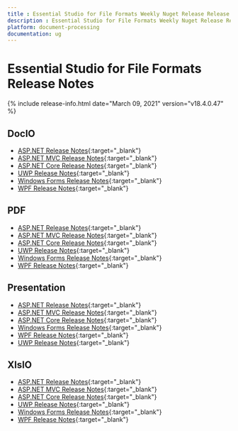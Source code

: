 ```yaml
---
title : Essential Studio for File Formats Weekly Nuget Release Release Notes  
description : Essential Studio for File Formats Weekly Nuget Release Release Notes  
platform: document-processing
documentation: ug
---
```


# Essential Studio for File Formats  Release Notes  

{% include release-info.html date="March 09, 2021" version="v18.4.0.47" %} 

## DocIO

* [ASP.NET Release Notes](/aspnet/release-notes/v18.4.0.47#docio){:target="_blank"}
* [ASP.NET MVC Release Notes](/aspnetmvc/release-notes/v18.4.0.47#docio){:target="_blank"}
* [ASP.NET Core Release Notes](/aspnet-core/release-notes/v18.4.0.47#docio){:target="_blank"}
* [UWP Release Notes](/uwp/release-notes/v18.4.0.47#docio){:target="_blank"}
* [Windows Forms Release Notes](/windowsforms/release-notes/v18.4.0.47#docio){:target="_blank"}
* [WPF Release Notes](/wpf/release-notes/v18.4.0.47#docio){:target="_blank"}


## PDF

* [ASP.NET Release Notes](/aspnet/release-notes/v18.4.0.47#pdf){:target="_blank"}
* [ASP.NET MVC Release Notes](/aspnetmvc/release-notes/v18.4.0.47#pdf){:target="_blank"}
* [ASP.NET Core Release Notes](/aspnet-core/release-notes/v18.4.0.47#pdf){:target="_blank"}
* [UWP Release Notes](/uwp/release-notes/v18.4.0.47#pdf){:target="_blank"}
* [Windows Forms Release Notes](/windowsforms/release-notes/v18.4.0.47#pdf){:target="_blank"}
* [WPF Release Notes](/wpf/release-notes/v18.4.0.47#pdf){:target="_blank"}


## Presentation

* [ASP.NET Release Notes](/aspnet/release-notes/v18.4.0.47#presentation){:target="_blank"}
* [ASP.NET MVC Release Notes](/aspnetmvc/release-notes/v18.4.0.47#presentation){:target="_blank"}
* [ASP.NET Core Release Notes](/aspnet-core/release-notes/v18.4.0.47#presentation){:target="_blank"}
* [Windows Forms Release Notes](/windowsforms/release-notes/v18.4.0.47#presentation){:target="_blank"}
* [WPF Release Notes](/wpf/release-notes/v18.4.0.47#presentation){:target="_blank"}
* [UWP Release Notes](/uwp/release-notes/v18.4.0.47#presentation){:target="_blank"}


## XlsIO

* [ASP.NET Release Notes](/aspnet/release-notes/v18.4.0.47#xlsio){:target="_blank"}
* [ASP.NET MVC Release Notes](/aspnetmvc/release-notes/v18.4.0.47#xlsio){:target="_blank"}
* [ASP.NET Core Release Notes](/aspnet-core/release-notes/v18.4.0.47#xlsio){:target="_blank"}
* [UWP Release Notes](/uwp/release-notes/v18.4.0.47#xlsio){:target="_blank"}
* [Windows Forms Release Notes](/windowsforms/release-notes/v18.4.0.47#xlsio){:target="_blank"}
* [WPF Release Notes](/wpf/release-notes/v18.4.0.47#xlsio){:target="_blank"}